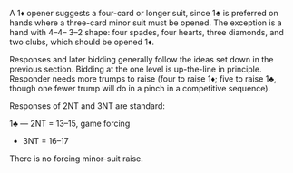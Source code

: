 ﻿A 1♦ opener suggests a four-card or longer suit, since 1♣ is preferred on hands
where a three-card minor suit must be opened. The exception is a hand with 4–4–
3–2 shape: four spades, four hearts, three diamonds, and two clubs, which should
be opened 1♦.

Responses and later bidding generally follow the ideas set down in the previous
section. Bidding at the one level is up-the-line in principle. Responder needs more
trumps to raise (four to raise 1♦; five to raise 1♣, though one fewer trump will do
in a pinch in a competitive sequence). 

Responses of 2NT and 3NT are standard:

1♣ — 2NT = 13–15, game forcing
   * 3NT = 16–17

There is no forcing minor-suit raise.

